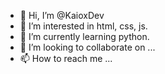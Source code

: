 - 👋 Hi, I’m @KaioxDev
- 👀 I’m interested in html, css, js.
- 🌱 I’m currently learning python.
- 💞️ I’m looking to collaborate on ...
- 📫 How to reach me ...

<!---
KaioxDev/KaioxDev is a ✨ special ✨ repository because its `README.md` (this file) appears on your GitHub profile.
You can click the Preview link to take a look at your changes.
--->
